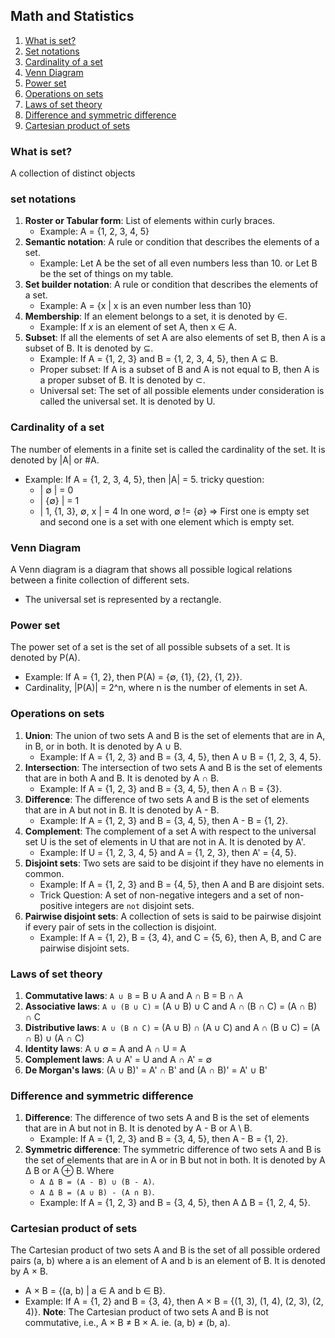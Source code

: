 ## Math and Statistics

1. [What is set?](#what-is-set)
2. [Set notations](#set-notations)
3. [Cardinality of a set](#cardinality-of-a-set)
4. [Venn Diagram](#venn-diagram)
5. [Power set](#power-set)
6. [Operations on sets](#operations-on-sets)
7. [Laws of set theory](#laws-of-set-theory)
8. [Difference and symmetric difference](#difference-and-symmetric-difference)
9. [Cartesian product of sets](#cartesian-product-of-sets)

### What is set?
A collection of distinct objects

### set notations
1. **Roster or Tabular form**: List of elements within curly braces.
    * Example: A = {1, 2, 3, 4, 5}
2. **Semantic notation**: A rule or condition that describes the elements of a set.
    * Example: Let A be the set of all even numbers less than 10. 
                or Let B be the set of things on my table.
3. **Set builder notation**: A rule or condition that describes the elements of a set.
    * Example: A = {x | x is an even number less than 10}
4. **Membership**: If an element belongs to a set, it is denoted by ∈.
    * Example: If _x_ is an element of set A, then x ∈ A.
5. **Subset**: If all the elements of set A are also elements of set B, then A is a subset of B. It is denoted by ⊆.
    * Example: If A = {1, 2, 3} and B = {1, 2, 3, 4, 5}, then A ⊆ B.
    * Proper subset: If A is a subset of B and A is not equal to B, then A is a proper subset of B. It is denoted by ⊂.
    * Universal set: The set of all possible elements under consideration is called the universal set. It is denoted by U.

### Cardinality of a set
The number of elements in a finite set is called the cardinality of the set. It is denoted by |A| or #A.
* Example: If A = {1, 2, 3, 4, 5}, then |A| = 5.
    tricky question:
    * | ∅ | = 0
    * | {∅} | = 1
    * | 1, {1, 3}, ∅, x | = 4
    In one word, ∅ != {∅} => First one is empty set and second one is a set with one element which is empty set.

### Venn Diagram
A Venn diagram is a diagram that shows all possible logical relations between a finite collection of different sets. 
 - The universal set is represented by a rectangle.

### Power set
The power set of a set is the set of all possible subsets of a set. It is denoted by P(A).
* Example: If A = {1, 2}, then P(A) = {∅, {1}, {2}, {1, 2}}.
* Cardinality, |P(A)| = 2^n, where n is the number of elements in set A. 

### Operations on sets
1. **Union**: The union of two sets A and B is the set of elements that are in A, in B, or in both. It is denoted by A ∪ B.
    * Example: If A = {1, 2, 3} and B = {3, 4, 5}, then A ∪ B = {1, 2, 3, 4, 5}.
2. **Intersection**: The intersection of two sets A and B is the set of elements that are in both A and B. It is denoted by A ∩ B.
    * Example: If A = {1, 2, 3} and B = {3, 4, 5}, then A ∩ B = {3}.
3. **Difference**: The difference of two sets A and B is the set of elements that are in A but not in B. It is denoted by A - B.
    * Example: If A = {1, 2, 3} and B = {3, 4, 5}, then A - B = {1, 2}.
4. **Complement**: The complement of a set A with respect to the universal set U is the set of elements in U that are not in A. It is denoted by A'.
    * Example: If U = {1, 2, 3, 4, 5} and A = {1, 2, 3}, then A' = {4, 5}.
5. **Disjoint sets**: Two sets are said to be disjoint if they have no elements in common.
    * Example: If A = {1, 2, 3} and B = {4, 5}, then A and B are disjoint sets.
    * Trick Question: A set of non-negative integers and a set of non-positive integers are `not` disjoint sets.
6. **Pairwise disjoint sets**: A collection of sets is said to be pairwise disjoint if every pair of sets in the collection is disjoint.
    * Example: If A = {1, 2}, B = {3, 4}, and C = {5, 6}, then A, B, and C are pairwise disjoint sets.

### Laws of set theory
1. **Commutative laws**: `A ∪ B` = B ∪ A and A ∩ B = B ∩ A
2. **Associative laws**: `A ∪ (B ∪ C)` = (A ∪ B) ∪ C and A ∩ (B ∩ C) = (A ∩ B) ∩ C
3. **Distributive laws**: `A ∪ (B ∩ C)` = (A ∪ B) ∩ (A ∪ C) and A ∩ (B ∪ C) = (A ∩ B) ∪ (A ∩ C)
4. **Identity laws**: A ∪ ∅ = A and A ∩ U = A
5. **Complement laws**: A ∪ A' = U and A ∩ A' = ∅
6. **De Morgan's laws**: (A ∪ B)' = A' ∩ B' and (A ∩ B)' = A' ∪ B'

### Difference and symmetric difference
1. **Difference**: The difference of two sets A and B is the set of elements that are in A but not in B. It is denoted by A - B or A \ B.
    * Example: If A = {1, 2, 3} and B = {3, 4, 5}, then A - B = {1, 2}.
2. **Symmetric difference**: The symmetric difference of two sets A and B is the set of elements that are in A or in B but not in both. It is denoted by A Δ B or A ⊕ B. Where 
    * `A Δ B = (A - B) ∪ (B - A)`.
    * `A Δ B = (A ∪ B) - (A ∩ B)`.
    * Example: If A = {1, 2, 3} and B = {3, 4, 5}, then A Δ B = {1, 2, 4, 5}.

### Cartesian product of sets
The Cartesian product of two sets A and B is the set of all possible ordered pairs (a, b) where a is an element of A and b is an element of B. It is denoted by A × B.
* A × B = {(a, b) | a ∈ A and b ∈ B}.
* Example: If A = {1, 2} and B = {3, 4}, then A × B = {(1, 3), (1, 4), (2, 3), (2, 4)}.
**Note**: The Cartesian product of two sets A and B is not commutative, i.e., A × B ≠ B × A. ie. (a, b) ≠ (b, a).